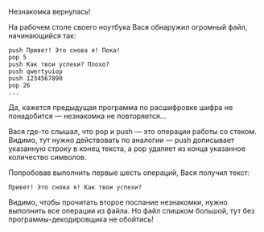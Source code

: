 Незнакомка вернулась!

На рабочем столе своего ноутбука Вася обнаружил огромный файл, начинающийся так:
```
push Привет! Это снова я! Пока!
pop 5
push Как твои успехи? Плохо?
push qwertyuiop
push 1234567890
pop 26
...
```
Да, кажется предыдущая программа по расшифровке шифра не понадобится — незнакомка не повторяется...

Вася где-то слышал, что pop и push — это операции работы со стеком. Видимо, тут нужно действовать по аналогии — push дописывает указанную строку в конец текста, а pop удаляет из конца указанное количество символов.

Попробовав выполнить первые шесть операций, Вася получил текст:
```
Привет! Это снова я! Как твои успехи?
```
Видимо, чтобы прочитать второе послание незнакомки, нужно выполнить все операции из файла. Но файл слишком большой, тут без программы-декодировщика не обойтись!